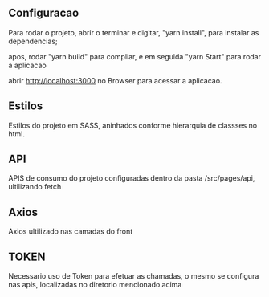## Configuracao

Para rodar o projeto,  abrir o terminar e digitar, "yarn install", para instalar as dependencias;

apos, rodar "yarn build" para compliar, e em seguida "yarn Start" para rodar a aplicacao


abrir [http://localhost:3000](http://localhost:3000) no Browser para acessar a aplicacao.


## Estilos 

Estilos do projeto em SASS, aninhados conforme hierarquia de classses no html.

## API

APIS de consumo do  projeto configuradas dentro da pasta /src/pages/api, ultilizando fetch

## Axios

Axios ultilizado nas camadas do front


## TOKEN

Necessario uso de Token para efetuar as chamadas, o mesmo se configura nas apis, localizadas no diretorio mencionado acima

